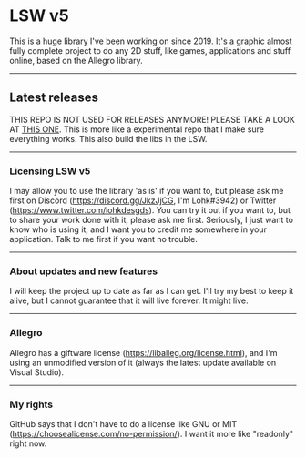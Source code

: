 # LSW v5
This is a huge library I've been working on since 2019. It's a graphic almost fully complete project to do any 2D stuff, like games, applications and stuff online, based on the Allegro library.

<hr>

## Latest releases
THIS REPO IS NOT USED FOR RELEASES ANYMORE! PLEASE TAKE A LOOK AT [THIS ONE](https://github.com/Lohkdesgds/LSW). This is more like a experimental repo that I make sure everything works. This also build the libs in the LSW.

<hr>

### Licensing LSW v5
I may allow you to use the library 'as is' if you want to, but please ask me first on Discord (https://discord.gg/JkzJjCG, I'm Lohk#3942) or Twitter (https://www.twitter.com/lohkdesgds).
You can try it out if you want to, but to share your work done with it, please ask me first. Seriously, I just want to know who is using it, and I want you to credit me somewhere in your application. Talk to me first if you want no trouble.

<hr>

### About updates and new features
I will keep the project up to date as far as I can get. I'll try my best to keep it alive, but I cannot guarantee that it will live forever. It might live.

<hr>

### Allegro
Allegro has a giftware license (https://liballeg.org/license.html), and I'm using an unmodified version of it (always the latest update available on Visual Studio).

<hr>

### My rights
GitHub says that I don't have to do a license like GNU or MIT (https://choosealicense.com/no-permission/). I want it more like "readonly" right now.
